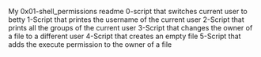 My 0x01-shell_permissions readme
0-script that switches current user to betty
1-Script that printes the username of the current user
2-Script that prints all the groups of the current user
3-Script that changes the owner of a file to a different user
4-Script that creates an empty file
5-Script that adds the execute permission to the owner of a file
